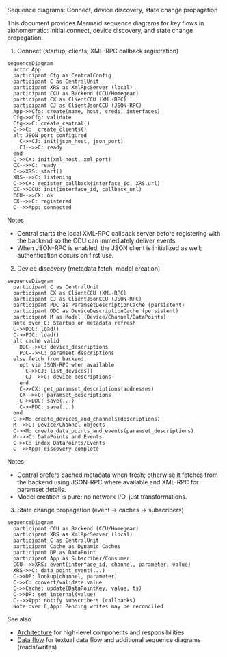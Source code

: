 Sequence diagrams: Connect, device discovery, state change propagation

This document provides Mermaid sequence diagrams for key flows in aiohomematic: initial connect, device discovery, and state change propagation.

1. Connect (startup, clients, XML-RPC callback registration)

```mermaid
sequenceDiagram
  actor App
  participant Cfg as CentralConfig
  participant C as CentralUnit
  participant XRS as XmlRpcServer (local)
  participant CCU as Backend (CCU/Homegear)
  participant CX as ClientCCU (XML-RPC)
  participant CJ as ClientJsonCCU (JSON-RPC)
  App->>Cfg: create(name, host, creds, interfaces)
  Cfg->>Cfg: validate
  Cfg->>C: create_central()
  C->>C: _create_clients()
  alt JSON port configured
    C->>CJ: init(json_host, json_port)
    CJ-->>C: ready
  end
  C->>CX: init(xml_host, xml_port)
  CX-->>C: ready
  C->>XRS: start()
  XRS-->>C: listening
  C->>CX: register_callback(interface_id, XRS.url)
  CX->>CCU: init(interface_id, callback_url)
  CCU-->>CX: ok
  CX-->>C: registered
  C-->>App: connected
```

Notes

- Central starts the local XML-RPC callback server before registering with the backend so the CCU can immediately deliver events.
- When JSON-RPC is enabled, the JSON client is initialized as well; authentication occurs on first use.

2. Device discovery (metadata fetch, model creation)

```mermaid
sequenceDiagram
  participant C as CentralUnit
  participant CX as ClientCCU (XML-RPC)
  participant CJ as ClientJsonCCU (JSON-RPC)
  participant PDC as ParamsetDescriptionCache (persistent)
  participant DDC as DeviceDescriptionCache (persistent)
  participant M as Model (Device/Channel/DataPoints)
  Note over C: Startup or metadata refresh
  C->>DDC: load()
  C->>PDC: load()
  alt cache valid
    DDC-->>C: device_descriptions
    PDC-->>C: paramset_descriptions
  else fetch from backend
    opt via JSON-RPC when available
      C->>CJ: list_devices()
      CJ-->>C: device_descriptions
    end
    C->>CX: get_paramset_descriptions(addresses)
    CX-->>C: paramset_descriptions
    C->>DDC: save(...)
    C->>PDC: save(...)
  end
  C->>M: create_devices_and_channels(descriptions)
  M-->>C: Device/Channel objects
  C->>M: create_data_points_and_events(paramset_descriptions)
  M-->>C: DataPoints and Events
  C->>C: index DataPoints/Events
  C-->>App: discovery complete
```

Notes

- Central prefers cached metadata when fresh; otherwise it fetches from the backend using JSON-RPC where available and XML-RPC for paramset details.
- Model creation is pure: no network I/O, just transformations.

3. State change propagation (event -> caches -> subscribers)

```mermaid
sequenceDiagram
  participant CCU as Backend (CCU/Homegear)
  participant XRS as XmlRpcServer (local)
  participant C as CentralUnit
  participant Cache as Dynamic Caches
  participant DP as DataPoint
  participant App as Subscriber/Consumer
  CCU-->>XRS: event(interface_id, channel, parameter, value)
  XRS->>C: data_point_event(...)
  C->>DP: lookup(channel, parameter)
  C->>C: convert/validate value
  C->>Cache: update(DataPointKey, value, ts)
  C->>DP: set_internal(value)
  C-->>App: notify subscribers (callbacks)
  Note over C,App: Pending writes may be reconciled
```

See also

- [Architecture](../docs/architecture.md) for high-level components and responsibilities
- [Data flow](../docs/data_flow.md) for textual data flow and additional sequence diagrams (reads/writes)
